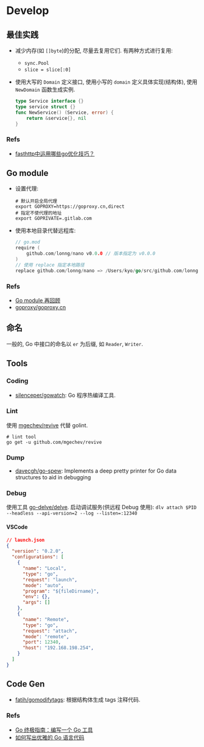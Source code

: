 # Develop

## 最佳实践
* 减少内存(如 `[]byte`)的分配, 尽量去复用它们.
    有两种方式进行复用:
    * `sync.Pool`
    * `slice = slice[:0]`

* 使用大写的 `Domain` 定义接口, 使用小写的 `domain` 定义具体实现(结构体), 使用 `NewDomain` 函数生成实例.   

    ```go
    type Service interface {}
    type service struct {}
    func NewService() (Service, error) {
        return &service{}, nil
    }
    ```    

### Refs
* [fasthttp中运用哪些go优化技巧？](https://mp.weixin.qq.com/s/7zNw3nEWozArJLFVmTjn0A)    


## Go module
* 设置代理:

    ```shell
    # 默认开启全局代理 
    export GOPROXY=https://goproxy.cn,direct
    # 指定不使代理的地址
    export GOPRIVATE=.gitlab.com
    ```
    
* 使用本地目录代替远程库:

    ```go
    // go.mod
    require (
    	github.com/lonng/nano v0.0.0 // 版本指定为 v0.0.0
    )
    // 使用 replace 指定本地路径
    replace github.com/lonng/nano => /Users/kyo/go/src/github.com/lonng/nano
    ```
    
### Refs
* [Go module 再回顾](https://colobu.com/2019/09/23/review-go-module-again)
* [goproxy/goproxy.cn](https://github.com/goproxy/goproxy.cn)
    

## 命名
一般的, Go 中接口的命名以 `er` 为后缀, 如 `Reader`, `Writer`.

## Tools
### Coding
* [silenceper/gowatch](https://github.com/silenceper/gowatch): Go 程序热编译工具.


### Lint
使用 [mgechev/revive](https://github.com/mgechev/revive#comment-annotations) 代替 golint.

```shell
# lint tool
go get -u github.com/mgechev/revive
```

### Dump
* [davecgh/go-spew](https://github.com/davecgh/go-spew): Implements a deep pretty printer for Go data structures to aid in debugging


### Debug
使用工具 [go-delve/delve](https://github.com/go-delve/delve).
启动调试服务(供远程 Debug 使用): `dlv attach $PID --headless --api-version=2 --log --listen=:12340`

#### VSCode

```json
// launch.json
{
  "version": "0.2.0",
  "configurations": [
    {
      "name": "Local",
      "type": "go",
      "request": "launch",
      "mode": "auto",
      "program": "${fileDirname}",
      "env": {},
      "args": []
    },
    {
      "name": "Remote",
      "type": "go",
      "request": "attach",
      "mode": "remote",
      "port": 12340,
      "host": "192.168.198.254",
    }
  ]
}

```

## Code Gen
* [fatih/gomodifytags](https://github.com/fatih/gomodifytags): 根据结构体生成 tags 注释代码.

### Refs
* [Go 终极指南：编写一个 Go 工具](https://www.jianshu.com/p/20b533c5c3f9?hmsr=toutiao.io&utm_medium=toutiao.io&utm_source=toutiao.io)
* [如何写出优雅的 Go 语言代码](https://draveness.me/golang-101/)